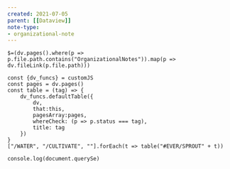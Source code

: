 ```yaml
---
created: 2021-07-05
parent: [[Dataview]]
note-type:
- organizational-note
---
```

`$=(dv.pages().where(p => p.file.path.contains("OrganizationalNotes")).map(p => dv.fileLink(p.file.path)))`
```dataviewjs
const {dv_funcs} = customJS
const pages = dv.pages()
const table = (tag) => {
	dv_funcs.defaultTable({
		dv,
		that:this,
		pagesArray:pages,
		whereCheck: (p => p.status === tag),
		title: tag
	})
}
["/WATER", "/CULTIVATE", ""].forEach(t => table("#EVER/SPROUT" + t))
```
```dataviewjs
console.log(document.querySe)
```
